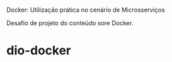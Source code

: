Docker: Utilização prática no cenário de Microsserviços

Desafio de projeto do conteúdo sore Docker.
# dio-docker
